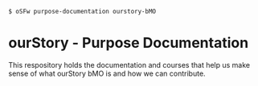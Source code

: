 ```
$ oSFw purpose-documentation ourstory-bMO
```
# ourStory - Purpose Documentation
This respository holds the documentation and courses that help us make sense of what ourStory bMO is and how we can contribute.
